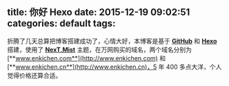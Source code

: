 title: 你好 Hexo
date: 2015-12-19 09:02:51
categories: default
tags: 
---
折腾了几天总算把博客搭建成功了，心情大好，本博客是基于 [**GitHub**](https://github.com/) 和 [**Hexo**](https://hexo.io/) 搭建，使用了 [**NexT.Mist**](https://github.com/iissnan/hexo-theme-next) 主题，在万网购买的域名，两个域名分别为 [**www.enkichen.com**](http://www.enkichen.com) 和 [**www.enkichen.cn**](http://www.enkichen.cn)，5 年 400 多点大洋，个人觉得价格还算合适。